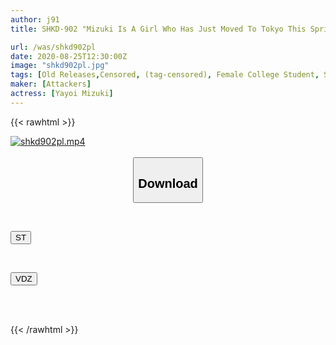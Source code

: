 ```yaml
---
author: j91
title: SHKD-902 "Mizuki Is A Girl Who Has Just Moved To Tokyo This Spring, So Why Is It So Bad..." Mizuki Yayoi

url: /was/shkd902pl
date: 2020-08-25T12:30:00Z
image: "shkd902pl.jpg"
tags: [Old Releases,Censored, (tag-censored), Female College Student, Solowork]
maker: [Attackers]
actress: [Yayoi Mizuki]
---
```



{{< rawhtml >}}

<div class="video" data-videoid="aGxa208aZBfM8a">
    <a href="javascript:;">
        <img src="/was/shkd902pl/shkd902pl.jpg" width="WIDTH" height="HEIGHT" alt="shkd902pl.mp4" loading="lazy">
    </a>
</div>

<script type="text/javascript" src="https://j91.asia/asset/on-demand-st.js"></script>

<br>
  <link rel="stylesheet" href="https://j91.asia/asset/bs5.css">
  
  <center>
  <button class="btn btn-primary" type="button" data-bs-toggle="collapse" data-bs-target=".multi-collapse" aria-expanded="false" aria-controls="multiCollapseExample1 multiCollapseExample2"><h2>Download</h2></button></center>
</p>
<div class="row">
  <div class="col">
    <div class="collapse multi-collapse" id="multiCollapseExample1">
      <div class="card card-body">
	      	      <br>
<div class="buttons">  
<p><a href="https://streamtape.to/v/aGxa208aZBfM8a" target="_blank"><button class="btn-hover color-3"><i class="fa fa-download"></i> ST</button></a></p></div>
    </div>
  </div>
</div>
  <div class="col">
    <div class="collapse multi-collapse" id="multiCollapseExample2">
      <div class="card card-body">
	      <br>
<div class="buttons">
<p><a href="https://vidoza.net/kxemjiabu5q5" target="_blank"><button class="btn-hover color-1"><i class="fa fa-download"></i> VDZ</button></a></p></div>
<br><br>
      </div>
    </div>
  </div>
</div>

{{< /rawhtml >}}